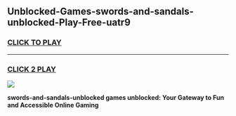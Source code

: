 
## Unblocked-Games-swords-and-sandals-unblocked-Play-Free-uatr9
<h3>
<a href="https://premium76.site?title=swords-and-sandals-unblocked&ref=09A">CLICK TO PLAY</a></h3>
<hr>

<h3>
<a href="https://premium76.site?title=swords-and-sandals-unblocked&ref=09A">CLICK 2 PLAY</a>
  
</h3>

<a href="https://premium76.site?title=swords-and-sandals-unblocked&ref=09A"><img src="https://clearcache.store/games.png"></a>


**swords-and-sandals-unblocked games unblocked: Your Gateway to Fun and Accessible Online Gaming**
